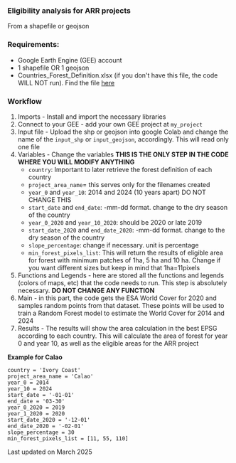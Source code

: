 ### Eligibility analysis for ARR projects 
From a shapefile or geojson

### Requirements:
- Google Earth Engine (GEE) account
- 1 shapefile OR 1 geojson
- Countries_Forest_Definition.xlsx (if you don't have this file, the code WILL NOT run). Find the file [here](https://hummingbirdsnbs.sharepoint.com/:x:/s/hummingbirds-GnralpartagTTA/EZROObh4yJFHglX48JPVsTUByDptRm9QpymrkZs-sg09yw?e=CcsuKT)

### Workflow
1. Imports - Install and import the necessary libraries
2. Connect to your GEE - add your own GEE project at `my_project`
3. Input file - Upload the shp or geojson into google Colab and change the name of the `input_shp` or `input_geojson`, accordingly. This will read only one file
4. Variables - Change the variables **THIS IS THE ONLY STEP IN THE CODE WHERE YOU WILL MODIFY ANYTHING**
   - `country`: Important to later retrieve the forest definition of each country
   - `project_area_name`= this serves only for the filenames created
   - `year_0` and `year_10`: 2014 and 2024 (10 years apart) DO NOT CHANGE THIS
   - `start_date` and `end_date`: -mm-dd format. change to the dry season of the country
   - `year_0_2020` and `year_10_2020`: should be 2020 or late 2019
   - `start_date_2020` and `end_date_2020`: -mm-dd format. change to the dry season of the country
   - `slope_percentage`: change if necessary. unit is percentage
   - `min_forest_pixels_list`: This will return the results of eligible area for forest with minimum patches of 1ha, 5 ha and 10 ha. Change if you want different sizes but keep in mind that 1ha=11pixels
6. Functions and Legends - here are stored all the functions and legends (colors of maps, etc) that the code needs to run. This step is absolutely necessary. **DO NOT CHANGE ANY FUNCTION**
7. Main - in this part, the code gets the ESA World Cover for 2020 and samples random points from that dataset. These points will be used to train a Random Forest model to estimate the World Cover for 2014 and 2024
8. Results - The results will show the area calculation in the best EPSG according to each country. This will calculate the area of forest for year 0 and year 10, as well as the eligible areas for the ARR project

**Example for Calao**
   ```
country = 'Ivory Coast'
project_area_name = 'Calao'
year_0 = 2014
year_10 = 2024
start_date = '-01-01'
end_date = '03-30'
year_0_2020 = 2019
year_1_2020 = 2020
start_date_2020 = '-12-01'
end_date_2020 = '-02-01'
slope_percentage = 30
min_forest_pixels_list = [11, 55, 110]
```

Last updated on March 2025
